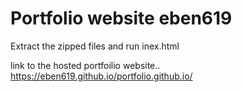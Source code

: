 # Portfolio website eben619

Extract the zipped files and run inex.html

link to the hosted portfoilio website..
https://eben619.github.io/portfolio.github.io/
